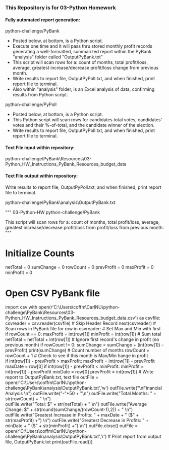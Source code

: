 ### This Repository is for 03-Python Homework

#### Fully automated report generation:
python-challenge/PyBank 
- Posted below, at bottom, is a Python script.
- Execute one time and it will pass thru stored monthly profit records generating a well-formatted, summarized report within the PyBank "analysis" folder called "OutputPyBank.txt"
- This script will scan rows for a: count of months, total profit/loss, average, greatest increase/decrease profit/loss change from previous month.
- Write results to report file, OutputPyPoll.txt, and when finished, print report file to terminal.
- Also within "analysis" folder, is an Excel analysis of data, confirming results from Python script.

python-challenge/PyPoll 
- Posted below, at bottom, is a Python script.
- This Python script will scan rows for candidates total votes, candidates' votes and their %-of-total, and the candidate winner of the election.
- Write results to report file, OutputPyPoll.txt, and when finished, print report file to terminal.

#### Text File input within repository: 
python-challenge\PyBank\Resources\03-Python_HW_Instructions_PyBank_Resources_budget_data

#### Text File output within repository: 
Write results to report file, OutputPyPoll.txt, and when finished, print report file to terminal.

python-challenge\PyBank\analysis\OutputPyBank.txt

"""
03-Python-HW
python-challenge/PyBank

This script will scan rows for a: count of months, total profit/loss, average, greatest increase/decrease profit/loss from profit/loss from previous month.
"""
# Initialize Counts
netTotal = 0
sumChange = 0
rowCount = 0
prevProfit = 0
maxProfit = 0
minProfit = 0
# Open CSV PyBank file
import csv
with open(r'C:\Users\coffm\CarlNU\python-challenge\PyBank\Resources\03-Python_HW_Instructions_PyBank_Resources_budget_data.csv') as csvfile:
    csvreader = csv.reader(csvfile)
    # Skip Header Record
    next(csvreader)
    # Scan rows in PyBank file
    for row in csvreader:
    # Set Max and Min with first 
        if rowCount == 0:
            maxProfit = int(row[1])
            minProfit = int(row[1])
        # Sum total
        netTotal = netTotal + int(row[1])
        # Ignore first record's change in profit (no previous month)
        if rowCount != 0:
            sumChange = sumChange + (int(row[1]) - prevProfit)
            print(sumChange)
        # Count number of months
        rowCount = rowCount + 1
        # Check to see if this month is Max/Min hange in profit  
        if int(row[1]) - prevProfit > maxProfit:
            maxProfit = int(row[1]) - prevProfit
            maxDate = row[0]
        if int(row[1]) - prevProfit < minProfit:
            minProfit = int(row[1]) - prevProfit
            minDate = row[0] 
        prevProfit = int(row[1])
    # Write report to OutputPyBank.txt, text file
    outFile = open(r'C:\Users\coffm\CarlNU\python-challenge\PyBank\analysis\OutputPyBank.txt','w')
    outFile.write("\nFinancial Analysis \n")
    outFile.write("-"*50 + "\n")
    outFile.write("Total Months: " + str(rowCount) + " \n")   
    outFile.write("Total: $" + str(netTotal) + " \n") 
    outFile.write("Average Change: $" + str(round(sumChange/(rowCount-1),2)) + " \n")
    outFile.write("Greatest Increase in Profits: " + maxDate + " ($" + str(maxProfit) +") \n")
    outFile.write("Greatest Decrease in Profits: " + minDate + " ($" + str(minProfit) +") \n")
    outFile.close()
    outFile = open(r'C:\Users\coffm\CarlNU\python-challenge\PyBank\analysis\OutputPyBank.txt','r')
    # Print report from output file, OutputPyBank.txt
    print(outFile.read())
    
